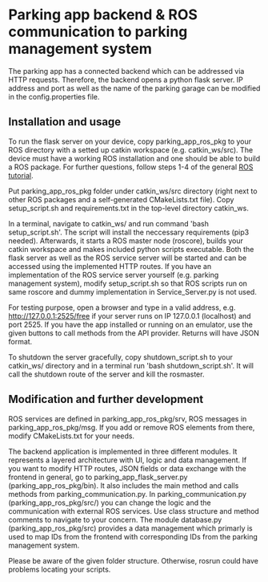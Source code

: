 # Parking app backend & ROS communication to parking management system

The parking app has a connected backend which can be addressed via HTTP requests. Therefore, the backend opens a python flask server. IP address and port as well as the name of the parking garage can be modified in the config.properties file.

## Installation and usage
To run the flask server on your device, copy parking_app_ros_pkg to your ROS directory with a setted up catkin workspace (e.g. catkin_ws/src). The device must have a working ROS installation and one should be able to build a ROS package. For further questions, follow steps 1-4 of the general [ROS tutorial](http://wiki.ros.org/ROS/Tutorials).

Put parking_app_ros_pkg folder under catkin_ws/src directory (right next to other ROS packages and a self-generated CMakeLists.txt file). Copy setup_script.sh and requirements.txt in the top-level directory catkin_ws.

In a terminal, navigate to catkin_ws/ and run command 'bash setup_script.sh'. The script will install the neccessary requirements (pip3 needed). Afterwards, it starts a ROS master node (roscore), builds your catkin workspace and makes included python scripts executable. Both the flask server as well as the ROS service server will be started and can be accessed using the implemented HTTP routes. If you have an implementation of the ROS service server yourself (e.g. parking management system), modify setup_script.sh so that ROS scripts run on same roscore and dummy implementation in Service_Server.py is not used.

For testing purpose, open a browser and type in a valid address, e.g. http://127.0.0.1:2525/free if your server runs on IP 127.0.0.1 (localhost) and port 2525. If you have the app installed or running on an emulator, use the given buttons to call methods from the API provider. Returns will have JSON format.

To shutdown the server gracefully, copy shutdown_script.sh to your catkin_ws/ directory and in a terminal run 'bash shutdown_script.sh'. It will call the shutdown route of the server and kill the rosmaster.

## Modification and further development
ROS services are defined in parking_app_ros_pkg/srv, ROS messages in parking_app_ros_pkg/msg. If you add or remove ROS elements from there, modify CMakeLists.txt for your needs.

The backend application is implemented in three different modules. It represents a layered architecture with UI, logic and data management. If you want to modify HTTP routes, JSON fields or data exchange with the frontend in general, go to parking_app_flask_server.py (parking_app_ros_pkg/bin). It also includes the main method and calls methods from parking_communication.py. In parking_communication.py (parking_app_ros_pkg/src/) you can change the logic and the communication with external ROS services. Use class structure and method comments to navigate to your concern. The module database.py (parking_app_ros_pkg/src) provides a data management which primarly is used to map IDs from the frontend with corresponding IDs from the parking management system.

Please be aware of the given folder structure. Otherwise, rosrun could have problems locating your scripts.
